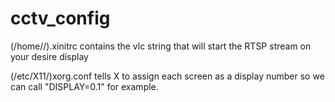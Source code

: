 cctv_config
===========
(/home/<yourusername>/).xinitrc contains the vlc string that will start the RTSP stream on your desire display

(/etc/X11/)xorg.conf tells X to assign each screen as a display number so we can call "DISPLAY=0.1" for example.

